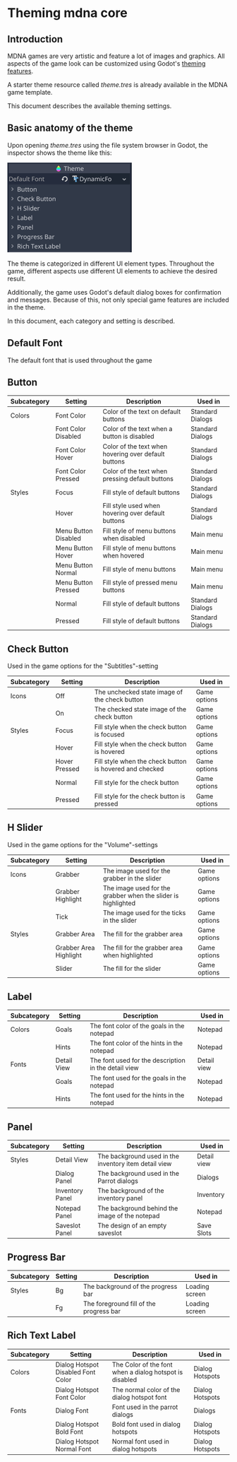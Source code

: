 # Theming mdna core

## Introduction

MDNA games are very artistic and feature a lot of images and graphics. All aspects of the game look can be customized using Godot's [theming features](https://docs.godotengine.org/en/stable/tutorials/gui/gui_skinning.html).

A starter theme resource called _theme.tres_ is already available in the MDNA game template.

This document describes the available theming settings.

## Basic anatomy of the theme

Upon opening _theme.tres_ using the file system browser in Godot, the inspector shows the theme like this:

<img title="" src="docs/theme.png" alt="" data-align="center">

The theme is categorized in different UI element types. Throughout the game, different aspects use different UI elements to achieve the desired result.

Additionally, the game uses Godot's default dialog boxes for confirmation and messages. Because of this, not only special game features are included in the theme.

In this document, each category and setting is described.

## Default Font

The default font that is used throughout the game

## Button

| Subcategory | Setting              | Description                                          | Used in          |
| ----------- | -------------------- | ---------------------------------------------------- | ---------------- |
| Colors      | Font Color           | Color of the text on default buttons                 | Standard Dialogs |
|             | Font Color Disabled  | Color of the text when a button is disabled          | Standard Dialogs |
|             | Font Color Hover     | Color of the text when hovering over default buttons | Standard Dialogs |
|             | Font Color Pressed   | Color of the text when pressing default buttons      | Standard Dialogs |
| Styles      | Focus                | Fill style of default buttons                        | Standard Dialogs |
|             | Hover                | Fill style used when hovering over default buttons   | Standard Dialogs |
|             | Menu Button Disabled | Fill style of menu buttons when disabled             | Main menu        |
|             | Menu Button Hover    | Fill style of menu buttons when hovered              | Main menu        |
|             | Menu Button Normal   | Fill style of menu buttons                           | Main menu        |
|             | Menu Button Pressed  | Fill style of pressed menu buttons                   | Main menu        |
|             | Normal               | Fill style of default buttons                        | Standard Dialogs |
|             | Pressed              | Fill style of default buttons                        | Standard Dialogs |

## Check Button

Used in the game options for the "Subtitles"-setting

| Subcategory | Setting       | Description                                             | Used in      |
| ----------- | ------------- | ------------------------------------------------------- | ------------ |
| Icons       | Off           | The unchecked state image of the check button           | Game options |
|             | On            | The checked state image of the check button             | Game options |
| Styles      | Focus         | Fill style when the check button is focused             | Game options |
|             | Hover         | Fill style when the check button is hovered             | Game options |
|             | Hover Pressed | Fill style when the check button is hovered and checked | Game options |
|             | Normal        | Fill style for the check button                         | Game options |
|             | Pressed       | Fill style for the check button is pressed              | Game options |

## H Slider

Used in the game options for the "Volume"-settings

| Subcategory | Setting                | Description                                                   | Used in      |
| ----------- | ---------------------- | ------------------------------------------------------------- | ------------ |
| Icons       | Grabber                | The image used for the grabber in the slider                  | Game options |
|             | Grabber Highlight      | The image used for the grabber when the slider is highlighted | Game options |
|             | Tick                   | The image used for the ticks in the slider                    | Game options |
| Styles      | Grabber Area           | The fill for the grabber area                                 | Game options |
|             | Grabber Area Highlight | The fill for the grabber area when highlighted                | Game options |
|             | Slider                 | The fill for the slider                                       | Game options |

## Label

| Subcategory | Setting     | Description                                          | Used in     |
| ----------- | ----------- | ---------------------------------------------------- | ----------- |
| Colors      | Goals       | The font color of the goals in the notepad           | Notepad     |
|             | Hints       | The font color of the hints in the notepad           | Notepad     |
| Fonts       | Detail View | The font used for the description in the detail view | Detail view |
|             | Goals       | The font used for the goals in the notepad           | Notepad     |
|             | Hints       | The font used for the hints in the notepad           | Notepad     |

## Panel

| Subcategory | Setting         | Description                                           | Used in     |
| ----------- | --------------- | ----------------------------------------------------- | ----------- |
| Styles      | Detail View     | The background used in the inventory item detail view | Detail view |
|             | Dialog Panel    | The background used in the Parrot dialogs             | Dialogs     |
|             | Inventory Panel | The background of the inventory panel                 | Inventory   |
|             | Notepad Panel   | The background behind the image of the notepad        | Notepad     |
|             | Saveslot Panel  | The design of an empty saveslot                       | Save Slots  |

## Progress Bar

| Subcategory | Setting | Description                             | Used in        |
| ----------- | ------- | --------------------------------------- | -------------- |
| Styles      | Bg      | The background of the progress bar      | Loading screen |
|             | Fg      | The foreground fill of the progress bar | Loading screen |

## Rich Text Label

| Subcategory | Setting                            | Description                                             | Used in         |
| ----------- | ---------------------------------- | ------------------------------------------------------- | --------------- |
| Colors      | Dialog Hotspot Disabled Font Color | The Color of the font when a dialog hotspot is disabled | Dialog Hotspots |
|             | Dialog Hotspot Font Color          | The normal color of the dialog hotspot font             | Dialog Hotspots |
| Fonts       | Dialog Font                        | Font used in the parrot dialogs                         | Dialogs         |
|             | Dialog Hotspot Bold Font           | Bold font used in dialog hotspots                       | Dialog Hotspots |
|             | Dialog Hotspot Normal Font         | Normal font used in dialog hotspots                     | Dialog Hotspots |
